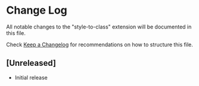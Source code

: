 # Change Log

All notable changes to the "style-to-class" extension will be documented in this file.

Check [Keep a Changelog](http://keepachangelog.com/) for recommendations on how to structure this file.

## [Unreleased]

- Initial release